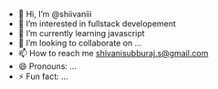 - 👋 Hi, I’m @shiivaniii
- 👀 I’m interested in fullstack developement
- 🌱 I’m currently learning javascript
- 💞️ I’m looking to collaborate on ...
- 📫 How to reach me shivanisubburaj.s@gmail.com
- 😄 Pronouns: ...
- ⚡ Fun fact: ...

<!---
shiivaniii/shiivaniii is a ✨ special ✨ repository because its `README.md` (this file) appears on your GitHub profile.
You can click the Preview link to take a look at your changes.
--->
